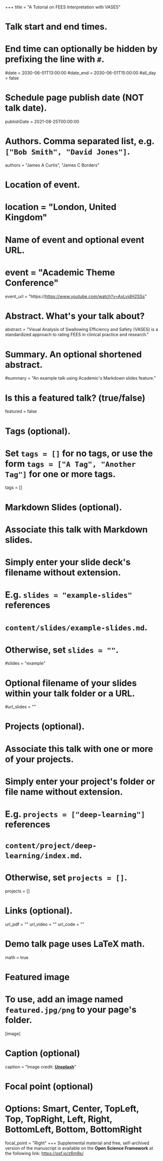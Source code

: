 +++
title = "A Tutorial on FEES Interpretation with VASES"

# Talk start and end times.
#   End time can optionally be hidden by prefixing the line with `#`.
#date = 2030-06-01T13:00:00
#date_end = 2030-06-01T15:00:00
#all_day = false

# Schedule page publish date (NOT talk date).
publishDate = 2021-08-25T00:00:00

# Authors. Comma separated list, e.g. `["Bob Smith", "David Jones"]`.
authors = "James A Curtis", "James C Borders"

# Location of event.
# location = "London, United Kingdom"

# Name of event and optional event URL.
# event = "Academic Theme Conference"
event_url = "https://https://www.youtube.com/watch?v=AxLvjdH2SSs"

# Abstract. What's your talk about?
abstract = "Visual Analysis of Swallowing Efficiency and Safety (VASES) is a standardized approach to rating FEES in clinical practice and research."

# Summary. An optional shortened abstract.
#summary = "An example talk using Academic's Markdown slides feature."

# Is this a featured talk? (true/false)
featured = false

# Tags (optional).
#   Set `tags = []` for no tags, or use the form `tags = ["A Tag", "Another Tag"]` for one or more tags.
tags = []

# Markdown Slides (optional).
#   Associate this talk with Markdown slides.
#   Simply enter your slide deck's filename without extension.
#   E.g. `slides = "example-slides"` references 
#   `content/slides/example-slides.md`.
#   Otherwise, set `slides = ""`.
#slides = "example"

# Optional filename of your slides within your talk folder or a URL.
#url_slides = ""

# Projects (optional).
#   Associate this talk with one or more of your projects.
#   Simply enter your project's folder or file name without extension.
#   E.g. `projects = ["deep-learning"]` references 
#   `content/project/deep-learning/index.md`.
#   Otherwise, set `projects = []`.
projects = []

# Links (optional).
url_pdf = ""
url_video = ""
url_code = ""

# Demo talk page uses LaTeX math.
math = true

# Featured image
# To use, add an image named `featured.jpg/png` to your page's folder. 
[image]
  # Caption (optional)
  caption = "Image credit: [**Unsplash**](https://unsplash.com/photos/bzdhc5b3Bxs)"

  # Focal point (optional)
  # Options: Smart, Center, TopLeft, Top, TopRight, Left, Right, BottomLeft, Bottom, BottomRight
  focal_point = "Right"
+++
Supplemental material and free, self-archived version of the manuscript is available on the **Open Science Framework** at the following link: https://osf.io/z6m8s/
